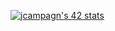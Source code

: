 [![jcampagn's 42 stats](https://badge42.vercel.app/api/v2/cl8vs7amt00450glanlcopnox/stats?cursusId=21&coalitionId=48)](https://github.com/JaeSeoKim/badge42)
